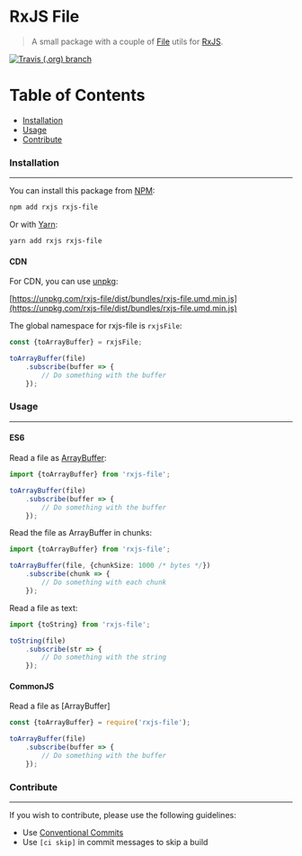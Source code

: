 # RxJS File

> A small package with a couple of [File](https://developer.mozilla.org/en-US/docs/Web/API/File) utils for [RxJS](https://rxjs-dev.firebaseapp.com/).

[![Travis (.org) branch](https://img.shields.io/travis/rolandjitsu/rxjs-file/master.svg?style=flat-square)](https://github.com/rolandjitsu/rxjs-file)


# Table of Contents

* [Installation](#installation)
* [Usage](#usage)
* [Contribute](#contribute)


### Installation
--------------
You can install this package from [NPM](https://www.npmjs.com):
```bash
npm add rxjs rxjs-file
```

Or with [Yarn](https://yarnpkg.com/en):
```bash
yarn add rxjs rxjs-file
```

#### CDN
For CDN, you can use [unpkg](https://unpkg.com):

[https://unpkg.com/rxjs-file/dist/bundles/rxjs-file.umd.min.js](https://unpkg.com/rxjs-file/dist/bundles/rxjs-file.umd.min.js)

The global namespace for rxjs-file is `rxjsFile`:
```js
const {toArrayBuffer} = rxjsFile;

toArrayBuffer(file)
    .subscribe(buffer => {
        // Do something with the buffer 
    });
```


### Usage
---------

#### ES6
Read a file as [ArrayBuffer](https://developer.mozilla.org/en-US/docs/Web/JavaScript/Reference/Global_Objects/ArrayBuffer):
```ts
import {toArrayBuffer} from 'rxjs-file';

toArrayBuffer(file)
    .subscribe(buffer => {
        // Do something with the buffer 
    });
```

Read the file as ArrayBuffer in chunks:
```ts
import {toArrayBuffer} from 'rxjs-file';

toArrayBuffer(file, {chunkSize: 1000 /* bytes */})
    .subscribe(chunk => {
        // Do something with each chunk
    });
```

Read a file as text:
```ts
import {toString} from 'rxjs-file';

toString(file)
    .subscribe(str => {
        // Do something with the string
    });
```

#### CommonJS
Read a file as [ArrayBuffer]
```ts
const {toArrayBuffer} = require('rxjs-file');

toArrayBuffer(file)
    .subscribe(buffer => {
        // Do something with the buffer 
    });
```

### Contribute
--------------
If you wish to contribute, please use the following guidelines:
* Use [Conventional Commits](https://conventionalcommits.org)
* Use `[ci skip]` in commit messages to skip a build

